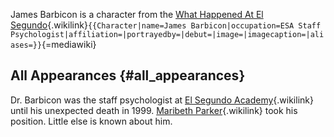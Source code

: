 James Barbicon is a character from the [What Happened At El
Segundo](What_Happened_At_El_Segundo "What Happened At El Segundo"){.wikilink}`{{Character|name=James Barbicon|occupation=ESA Staff Psychologist|affiliation=|portrayedby=|debut=|image=|imagecaption=|aliases=}}`{=mediawiki}

## All Appearances {#all_appearances}

Dr. Barbicon was the staff psychologist at [El Segundo
Academy](El_Segundo_Academy "El Segundo Academy"){.wikilink} until his
unexpected death in 1999. [Maribeth
Parker](Maribeth_Parker "Maribeth Parker"){.wikilink} took his position.
Little else is known about him.
